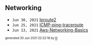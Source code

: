## Networking


* <code>Jun 30, 2021</code> [Iproute2](2021-06-30T22-19-01-iproute2.md)
* <code>Jun 25, 2021</code> [ICMP-ping-traceroute](2021-06-25T08-50-54-icmp-ping-traceroute.md)
* <code>Jun 13, 2021</code> [Aws-Networking-Basics](2021-06-13T00-16-29-aws-networking-basics.md)

<sup><sub>generated 30 Jun 2021 22:22:18 by <a href='https://github.com/senorprogrammer/til'>til</a></sub></sup>
